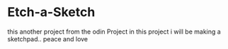# Etch-a-Sketch
this another project from the odin Project in this project i will be making a sketchpad.. peace and love
